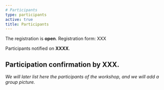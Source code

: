 ```yaml
---
# Participants
type: participants
active: true
title: Participants
---
```



<i class="fa-solid fa-people-group"></i> The registration is **open**. Registration form: XXX

<i class="fa-solid fa-envelope-open-text"></i> Participants notified on **XXXX**.

## <i class="fa-solid fa-circle-check"></i> Participation confirmation by **XXX**.


_We will later list here the participants of the workshop, and we will add a group picture._

<!--
<i class="fa-solid fa-circle-check"></i> The registration is **closed**.

<i class="fa-solid fa-file-shield"></i> Any provided personal data are processed in accordance with the Max Planck Institute for Astronomy [privacy policy](http://www.mpia.de/privacy-policy).

<i class="fa-solid fa-coins"></i> There are no registration fees to participate to this workshop.


<div style="display:flex; justify-content: center; flex-wrap: wrap;">
<img src="static/img/group.jpg" alt="group" width=90% style="float: right;">
</div>

<div style="font-size:30px; display:flex; justify-content: center;">
<i class="fa-solid fa-people-group" style="margin-left: 15px;"></i>
</div>

<div style="display:flex; justify-content: center; flex-wrap: wrap;">
<div class="col-md-6" align="right" style="margin: 10px;">
Aarya Patil             (U. of Toronto) <br>
Akash Vani	            (ARI-ZAH) <br>
Alessandro Della Croce	(INAF / U. of Bologna) <br>
Alessandro Mazzi	    (U. di Padova) <br>
Alex Wallace	        (Monash U.) <br>
Alfred Castro Ginard	(Leiden Observatory) <br>
Aneesh Naik	            (U. of Nottingham) <br>
Anthony Brown       	(Leiden U.) <br>
Dana Kovaleva       	(Institute of Astronomy, Russian Academy of Sciences) <br>
Eleonora Zari       	(MPIA) <br>
Elmé Breedt	            (Institute of Astronomy, Cambridge) <br>
Emily Hunt              (Landessternwarte, Heidelberg) <br>
Eugene Vasiliev	        (Institute of Astronomy, Cambridge ) <br>
Fredi Quispe Huaynasi	(Observatorio Nacional de Rio de Janeiro) <br>
Friedrich Anders    	(ICCUB Barcelona) <br>
Hai-Feng Wang 	        (Rome Fermi Center) <br>
Hans-Walter Rix     	(MPIA) <br>
Himanshu Verma	        (IIT Bombay) <br>
Jairo Alzate	        (National Institute of Astrophysics, Optics and Electronics) <br>
James Lane            (U. of Toronto) <br>
Jason Sanders       	(U. College London) <br>
Jiadong Li	            (NAOC - NYU) <br>
John Mora	            (IUCAA) <br>
Josefa Großschedl	    (U. of Vienna) <br>
</div>
<div class="col-md-6" align="left" style="margin: 10px;">
K R Arjun 	            (Indian Institute of Science Education and Research) <br>
Katia Kamura Mamani Burgos 	(National U. of Callao) <br>
Kseniia Sysoliatina 	(ARI) <br>
Laia Casamiquela	    (Observatoire de Paris) <br>
Leigh Wojno	            (MPIA) <br>
Lekshmi Thulasidharan	(U. of Wisconsin Madison) <br>
Leo Girardi	            (INAF / Osservatorio Astronomico di Padova) <br>
Morgan Fouesneau	    (MPIA) <br>
Olcay Plevne	        (Istanbul U.) <br>
Oleksiy Golubov	        (V. N. Karazin Kharkiv National U.) <br>
Payel Das	            (U. of Surrey) <br>
Priya Hasan             (Maulana Azad National Urdu U.) <br>
Raj Kumar Pradhan	    (Tribhuvan U.) <br>
Ronald Drimmel	        (INAF) <br>
Sachin Venkatesh Thakku Saravana Kumar	(Delhi Technological U.) <br>
Shourya Khanna	        (INAF) <br>
Sill Verberne	        (Leiden Observatory) <br>
Tommaso Marchetti	    (ESO Garching) <br>
Tristan Cantat-Gaudin	(MPIA) <br>
Verena Fürnkranz	    (MPIA) <br>
Yanjun Guo	            (MPIA) <br>
Zephyr Penoyre	        (Leiden U.) <br>
Zuzanna Kostrzewa-Rutkowska	(Leiden U.) <br>
</div>
</div>
-->

